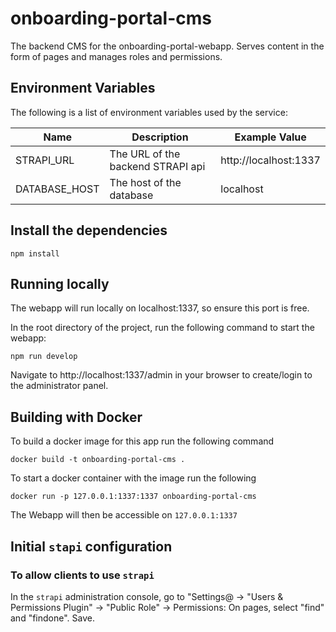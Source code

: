 # onboarding-portal-cms
The backend CMS for the onboarding-portal-webapp. Serves content in the form of pages and manages roles and permissions.

## Environment Variables

The following is a list of environment variables used by the service:

Name                    | Description                                        | Example Value
----------------------- | -------------------------------------------------- | -----------------------------------------------
STRAPI_URL              | The URL of the backend STRAPI api                  | http://localhost:1337
DATABASE_HOST           | The host of the database                           | localhost

## Install the dependencies

  `npm install`

## Running locally

The webapp will run locally on localhost:1337, so ensure this port is free.

In the root directory of the project, run the following command to start the webapp:
```
npm run develop
```
Navigate to http://localhost:1337/admin in your browser to create/login to the administrator panel.

## Building with Docker

To build a docker image for this app run the following command
```
docker build -t onboarding-portal-cms .
```
To start a docker container with the image run the following
```
docker run -p 127.0.0.1:1337:1337 onboarding-portal-cms
```

The Webapp will then be accessible on `127.0.0.1:1337`

## Initial `stapi` configuration

### To allow clients to use `strapi`

In the `strapi` administration console, go to "Settings@ -> "Users & Permissions Plugin" -> "Public Role" -> Permissions: On pages, select "find" and "findone". Save.
